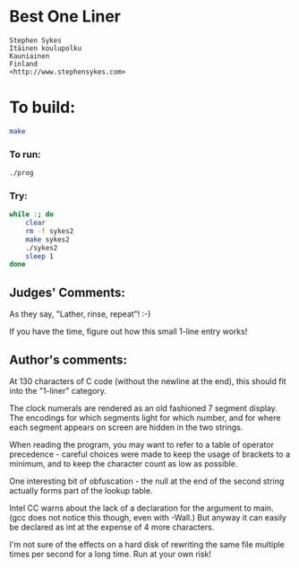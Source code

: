 # Best One Liner

    Stephen Sykes
    Itäinen koulupolku
    Kauniainen
    Finland
    <http://www.stephensykes.com>

# To build:

```sh
make
```

### To run:

```sh
./prog
```

### Try:

```sh
while :; do
    clear
    rm -f sykes2
    make sykes2
    ./sykes2
    sleep 1
done
```

## Judges' Comments:

As they say, "Lather, rinse, repeat"! :-)

If you have the time, figure out how this small 1-line entry works!

## Author's comments:

At 130 characters of C code (without the newline at the end), this
should fit into the "1-liner" category.

The clock numerals are rendered as an old fashioned 7 segment display.
The encodings for which segments light for which number, and for where
each segment appears on screen are hidden in the two strings.

When reading the program, you may want to refer to a table of
operator precedence - careful choices were made to keep the usage of
brackets to a minimum, and to keep the character count as low as
possible.

One interesting bit of obfuscation - the null at the end of the second
string actually forms part of the lookup table.

Intel CC warns about the lack of a declaration for the argument to main.
(gcc does not notice this though, even with -Wall.)  But anyway it can
easily be declared as int at the expense of 4 more characters.

I'm not sure of the effects on a hard disk of rewriting the same file
multiple times per second for a long time.  Run at your own risk!
